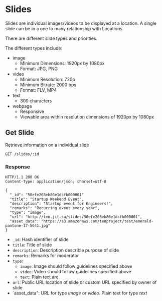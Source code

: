 # Slides

Slides are individual images/videos to be displayed at a location. A single slide can be in a one to many relationship with Locations.

There are different slide types and priorities.

The different types include:
- image
  - Minimum Dimensions: 1920px by 1080px
  - Format: JPG, PNG
- video
  - Minimum Resolution: 720p
  - Minimum Bitrate: 2000 bps
  - Format: FLV, MP4
- text
  - 300 characters
- webpage
  - Responsive
  - Viewable area within resolution dimensions of 1920px by 1080px

## Get Slide
Retrieve information on a individual slide

```
GET /slides/:id
```

### Response
```
HTTP/1.1 200 OK
Content-Type: application/json; charset=utf-8
```
```
{
  "_id": "50efe203eb86e1dcfb000001"
  "title": "Startup Weekend Event",
  "description": "Startup event for Engineers!",
  "remarks": "Recurring event every year",
  "type": "image",
  "url": "http://ten.jit.su/slides/50efe203eb86e1dcfb000001",
  "asset_data": "https://s3.amazonaws.com/tenproject/test/emerald-pantone-17-5641.jpg"
}
```

- `_id`: Hash identifier of slide
- `title`: Title of slide
- `description`: Description describle purpose of slide
- `remarks`: Remarks for moderator
- `type`:
  - `image`: Image should follow guidelines specified above
  - `video`:  Video should follow guidelines specified above
  - `text`: Plain text are
- `url`: Public URL location of slide or custom URL specified by owner of slide
- `asset_data": URL for type *image* or *video*. Plain text for type *text*
